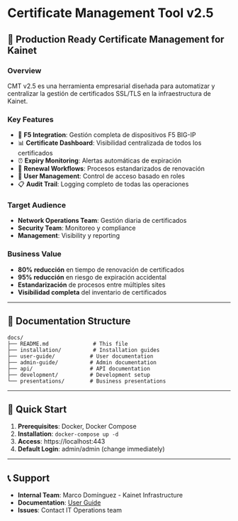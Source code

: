 # Certificate Management Tool v2.5

## 🎯 **Production Ready Certificate Management for Kainet**

### Overview
CMT v2.5 es una herramienta empresarial diseñada para automatizar y centralizar la gestión de certificados SSL/TLS en la infraestructura de Kainet.

### Key Features
- 🔧 **F5 Integration**: Gestión completa de dispositivos F5 BIG-IP
- 📊 **Certificate Dashboard**: Visibilidad centralizada de todos los certificados
- ⏰ **Expiry Monitoring**: Alertas automáticas de expiración
- 🔄 **Renewal Workflows**: Procesos estandarizados de renovación
- 👥 **User Management**: Control de acceso basado en roles
- 📋 **Audit Trail**: Logging completo de todas las operaciones

### Target Audience
- **Network Operations Team**: Gestión diaria de certificados
- **Security Team**: Monitoreo y compliance
- **Management**: Visibility y reporting

### Business Value
- **80% reducción** en tiempo de renovación de certificados
- **95% reducción** en riesgo de expiración accidental
- **Estandarización** de procesos entre múltiples sites
- **Visibilidad completa** del inventario de certificados

---

## 📁 **Documentation Structure**

```
docs/
├── README.md              # This file
├── installation/          # Installation guides
├── user-guide/           # User documentation
├── admin-guide/          # Admin documentation
├── api/                  # API documentation
├── development/          # Development setup
└── presentations/        # Business presentations
```

---

## 🚀 **Quick Start**

1. **Prerequisites**: Docker, Docker Compose
2. **Installation**: `docker-compose up -d`
3. **Access**: https://localhost:443
4. **Default Login**: admin/admin (change immediately)

---

## 📞 **Support**

- **Internal Team**: Marco Domínguez - Kainet Infrastructure
- **Documentation**: [User Guide](user-guide/README.md)
- **Issues**: Contact IT Operations team
